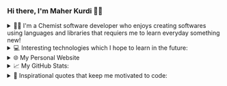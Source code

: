 ### Hi there, I'm Maher Kurdi 👋🏻

<details>
  <summary>
    👨‍💻 I'm a Chemist software developer who enjoys creating softwares using languages and libraries that requiers me to learn everyday something new! 
  </summary>
  <br/>
  <div>
    <img src="https://img.shields.io/badge/HTML5-F16529?style=for-the-badge&logo=html5&logoColor=white" />
    <img src="https://img.shields.io/badge/CSS3-1572B6?style=for-the-badge&logo=css3&logoColor=white" />
    <img src="https://img.shields.io/badge/JavaScript-F7DF1E?style=for-the-badge&logo=javascript&logoColor=white" />
    <img src="https://img.shields.io/badge/TypeScript-007ACC?style=for-the-badge&logo=typescript&logoColor=white" />
    <img src="https://img.shields.io/badge/React_Native-20232A?style=for-the-badge&logo=react&logoColor=61DAFB" />
    <img src="https://img.shields.io/badge/Redux-593D88?style=for-the-badge&logo=redux&logoColor=white">
    <img src="https://img.shields.io/badge/Python-239120?style=for-the-badge&logo=python&logoColor=white" />
    <img src="https://img.shields.io/badge/GdScript-478CBF?style=for-the-badge&logo=godot-engine&logoColor=white" />
    <img src="https://img.shields.io/badge/Sql-018bff?style=for-the-badge&logo=microsoft-access&logoColor=white" />
    <img src="https://img.shields.io/badge/Markdown-000000?style=for-the-badge&logo=markdown&logoColor=white" />
    <img src="https://img.shields.io/badge/MongoDB-4EA94B?style=for-the-badge&logo=mongodb&logoColor=white" />
    <img src="https://img.shields.io/badge/Express.js-404D59?style=for-the-badge&logo=express&logoColor=white" />
    <img src="https://img.shields.io/badge/React-20232A?style=for-the-badge&logo=react&logoColor=61DAFB" />
    <img src="https://img.shields.io/badge/Node.js-43853D?style=for-the-badge&logo=node.js&logoColor=white" />
    <img src="https://img.shields.io/badge/Gatsby-663399?style=for-the-badge&logo=gatsby&logoColor=white" />
    <img src="https://img.shields.io/badge/Bootstrap-563D7C?style=for-the-badge&logo=bootstrap&logoColor=white" />
    <img src="https://img.shields.io/badge/Material%20UI-007FFF?style=for-the-badge&logo=mui&logoColor=white" />
    <img src="https://img.shields.io/badge/jQuery-0769AD?style=for-the-badge&logo=jquery&logoColor=white" />                       
    <img src="https://img.shields.io/badge/Flask-4A4A55?style=for-the-badge&logo=flask&logoColor=white" />
    <img src="https://img.shields.io/badge/Next.js-000000?style=for-the-badge&logo=nextdotjs&logoColor=white" />
    <img src="https://img.shields.io/badge/Firebase-ffca28?style=for-the-badge&logo=firebase&logoColor=black" />
    <img src="https://img.shields.io/badge/MySQL-478CBF?style=for-the-badge&logo=mysql&logoColor=white" />
    <img src="https://img.shields.io/badge/Netlify-00C7B7?style=for-the-badge&logo=netlify&logoColor=white" />
    <img src="https://img.shields.io/badge/Heroku-430098?style=for-the-badge&logo=heroku&logoColor=white" />
    <img src="https://img.shields.io/badge/Vercel-000000?style=for-the-badge&logo=vercel&logoColor=white" />
    <img src="https://img.shields.io/badge/Git-F05032?style=for-the-badge&logo=git&logoColor=white" />
    <img src="https://img.shields.io/badge/Postman-FF6C37?style=for-the-badge&logo=Postman&logoColor=white" /> 
    <img src="https://img.shields.io/badge/Flutter-02569B?style=for-the-badge&logo=flutter&logoColor=white" />
    <img src="https://img.shields.io/badge/Dart-0175C2?style=for-the-badge&logo=dart&logoColor=white" />
    <img src="https://img.shields.io/badge/Ruby-CC342D?style=for-the-badge&logo=ruby&logoColor=white" />
    <img src="https://img.shields.io/badge/Ruby_on_Rails-CC0000?style=for-the-badge&logo=ruby-on-rails&logoColor=white" />
  </div>
</details>

<details>
  <summary>
    💻 Interesting technologies which I hope to learn in the future: 
  </summary>
  <br/>
  <div>      
    <img src="https://img.shields.io/badge/storybook-FF4785?style=for-the-badge&logo=storybook&logoColor=white">
    <img src="https://img.shields.io/badge/Semantic%20UI-35BDB2?style=for-the-badge&logo=semanticuireact&logoColor=white" />
    <img src="https://img.shields.io/badge/Twine-1ED760?style=for-the-badge&logo=payoneer&logoColor=white" />
    <img src="https://img.shields.io/badge/Sugarcube-F34E68?style=for-the-badge&logo=hack-the-box&logoColor=white" />
    <img src="https://img.shields.io/badge/Phaser.js-F15B2A?style=for-the-badge&logo=starship&logoColor=white" />
    <img src="https://img.shields.io/badge/GDevelop-007DB8?style=for-the-badge&logo=Gitee&logoColor=white" /> 
    <img src="https://img.shields.io/badge/Scratch-4D97FF?style=for-the-badge&logo=Scratch&logoColor=white" />
    <img src="https://img.shields.io/badge/Solidity-e6e6e6?style=for-the-badge&logo=solidity&logoColor=black" />
    <img src="https://img.shields.io/badge/Web3.js-F16822?style=for-the-badge&logo=web3.js&logoColor=white" />
    <img src="https://img.shields.io/badge/Supabase-181818?style=for-the-badge&logo=supabase&logoColor=white" />
  </div>
</details>
<details>
  <summary>🌐 My Personal Website </summary>
  <br/>
  <div>
    <!-- target="_blank" does not work for GitHub's README.md -->
    <a href="https://maherkurdiportfolio.netlify.app/"><img src="https://img.shields.io/badge/Personal Site-100000?style=for-the-badge&logo=github&logoColor=white" /></a>
    <a href="https://github.com/moesi88/"><img src="https://img.shields.io/badge/Personal Site-100000?style=for-the-badge&logo=github&logoColor=white" /></a>
  </div>
</details>

<details>
  <summary>📈 My GitHub Stats: </summary>
  <br/>
  <div>
     <img src="https://github-readme-stats.vercel.app/api?username=maher-reven&count_private=true&show_icons=true&include_all_commits=true&theme=dark" alt="Maher-reven's Github Stats" />
     &nbsp;
     <img src="https://github-readme-stats.vercel.app/api?username=moesi88&count_private=true&show_icons=true&include_all_commits=true&theme=dark" alt="moesi88's Github Stats" />
     &nbsp;
     <div>
        <div>
          <img src="https://komarev.com/ghpvc/?username=maher-reven&color=brightgreen&label=Github Profile Views"/>
           &nbsp;
          <a href="https://github.com/maher-reven">
            <img src="https://img.shields.io/github/followers/maher-reven.svg?style=social&label=Follow"/>
          </a>
          <img src="./assets/cat.gif" width="60" height="60" />
        </div>
        <div>
          <img src="https://komarev.com/ghpvc/?username=moesi88&color=brightgreen&label=Github Profile Views"/>
           &nbsp;
          <a href="https://github.com/moesi88">
            <img src="https://img.shields.io/github/followers/moesi88.svg?style=social&label=Follow"/>
          </a>
          <img src="./assets/cat.gif" width="60" height="60" />
        </div>
     </div>
  </div>
</details>

<details>
  <summary>
    💬 Inspirational quotes that keep me motivated to code: 
  </summary>
  <br/>
  <div>
    <div id="quote2021">
      <i>
       “It’s hard enough to find an error in your code when you’re looking for it; it’s even harder when you’ve assumed your code is error-free.” – Steve McConnell 
      </i>
    </div>
    <br/>
    <div id="quote2022" >
      <i>
        “Good code is its own best documentation. As you’re about to add a comment, ask yourself, “How can I improve the code so that this comment isn’t needed?” Improve the code and then document it to make it even clearer.” – Steve McConnell
      </i>
    </div>
    <br/>
    <div id="quote2022" >
      <i>
      “Any fool can write code that a computer can understand. Good programmers write code that humans can understand.” – Martin Fowler
      </i>
    </div>
    <br/>
    <div align="right">
      <img src="./assets/finnAndJakePixelArt.gif" width="270px" height="145.4px"/>
    </div>
  </div>
</details>
                                                          
<!-- **maher-reven/maher-reven** is a ✨ _special_ ✨ repository because its `README.md` (this file) appears on your GitHub profile. -->

